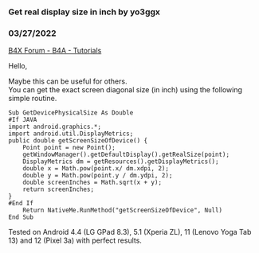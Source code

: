 ### Get real display size in inch by yo3ggx
### 03/27/2022
[B4X Forum - B4A - Tutorials](https://www.b4x.com/android/forum/threads/139343/)

Hello,  
  
Maybe this can be useful for others.  
You can get the exact screen diagonal size (in inch) using the following simple routine.  
  

```B4X
Sub GetDevicePhysicalSize As Double  
#If JAVA  
import android.graphics.*;  
import android.util.DisplayMetrics;  
public double getScreenSizeOfDevice() {  
    Point point = new Point();  
    getWindowManager().getDefaultDisplay().getRealSize(point);  
    DisplayMetrics dm = getResources().getDisplayMetrics();  
    double x = Math.pow(point.x/ dm.xdpi, 2);  
    double y = Math.pow(point.y / dm.ydpi, 2);  
    double screenInches = Math.sqrt(x + y);  
    return screenInches;  
}  
#End If  
    Return NativeMe.RunMethod("getScreenSizeOfDevice", Null)  
End Sub
```

  
  
Tested on Android 4.4 (LG GPad 8.3), 5.1 (Xperia ZL), 11 (Lenovo Yoga Tab 13) and 12 (Pixel 3a) with perfect results.